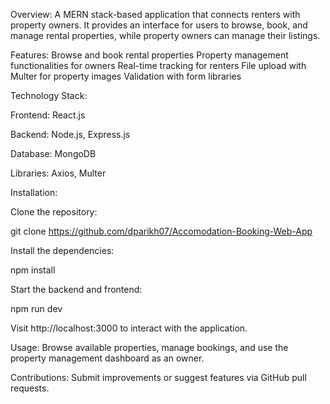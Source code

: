 Overview:
A MERN stack-based application that connects renters with property owners. It provides an interface for users to browse, book, and manage rental properties, while property owners can manage their listings.

Features:
Browse and book rental properties
Property management functionalities for owners
Real-time tracking for renters
File upload with Multer for property images
Validation with form libraries


Technology Stack:

Frontend: React.js

Backend: Node.js, Express.js

Database: MongoDB

Libraries: Axios, Multer

Installation:

Clone the repository:

git clone https://github.com/dparikh07/Accomodation-Booking-Web-App


Install the dependencies:

npm install

Start the backend and frontend:

npm run dev

Visit http://localhost:3000 to interact with the application.

Usage:
Browse available properties, manage bookings, and use the property management dashboard as an owner.

Contributions:
Submit improvements or suggest features via GitHub pull requests.
